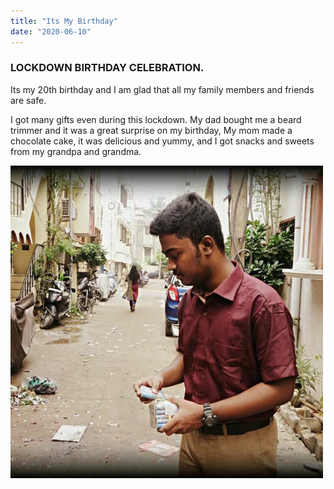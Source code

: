 ```yaml
---
title: "Its My Birthday"
date: "2020-06-10"
---
```


### LOCKDOWN BIRTHDAY CELEBRATION.

Its my 20th birthday and I am glad that all my family members and friends are safe. 

I got many gifts even during this lockdown.
My dad bought me a beard trimmer and it was a great surprise on my birthday,
My mom made a chocolate cake, it was delicious and yummy, and I got snacks and sweets from my grandpa and grandma.

<img src="./FB.jpg" alt="photo" width="500" height="500"></img>